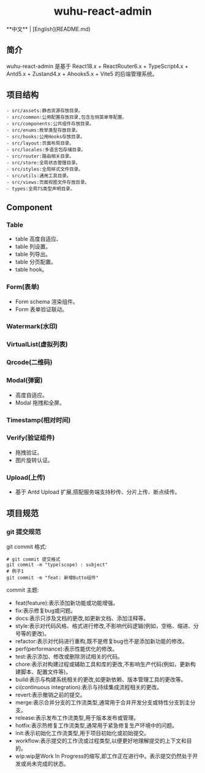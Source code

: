 <h1 align="center">wuhu-react-admin</h1>
**中文** | [English](README.md)

## 简介

wuhu-react-admin 是基于 React18.x + ReactRouter6.x + TypeScript4.x + Antd5.x + Zustand4.x + Ahooks5.x + Vite5 的后端管理系统。

## 项目结构

```
- src/assets:静态资源存放目录。
- src/common:公用配置存放目录,包含左侧菜单等配置。
- src/components:公共组件存放目录。
- src/enums:枚举类型存放目录。
- src/hooks:公用Hooks存放目录。
- src/layout:页面布局目录。
- src/locales:多语言包存储目录。
- src/router:路由相关目录。
- src/store:全局状态管理目录。
- src/styles:全局样式文件目录。
- src/utils:通用工具目录。
- src/views:页面视图文件存放目录。
- types:全局TS类型声明目录。
```

## Component

### Table

- table 高度自适应、
- table 列设置。
- table 列导出。
- table 分页配置。
- table hook。

### Form(表单)

- Form schema 渲染组件。
- Form 表单验证联动。

### Watermark(水印)

### VirtualList(虚拟列表)

### Qrcode(二维码)

### Modal(弹窗)

- 高度自适应。
- Modal 拖拽和全屏。

### Timestamp(相对时间)

### Verify(验证组件)

- 拖拽验证。
- 图片旋转认证。

### Upload(上传)

- 基于 Antd Upload 扩展,搭配服务端支持秒传、分片上传、断点续传。

## 项目规范

### git 提交规范

git commit 格式:

```
# git commit 提交格式
git commit -m "type(scope) : subject"
# 例子1
git commit -m "feat: 新增Butto组件"
```

commit 主题:

- feat(feature):表示添加新功能或功能增强。
- fix:表示修复bug或问题。
- docs:表示只涉及文档的更改,如更新文档、添加注释等。
- style:表示对代码风格、格式进行修改,不影响代码逻辑(例如，空格、缩进、分号等的更改)。
- refactor:表示对代码进行重构,既不是修复bug也不是添加新功能的修改。
- perf(performance):表示性能优化的修改。
- test:表示添加、修改或删除测试相关的代码。
- chore:表示对构建过程或辅助工具和库的更改,不影响生产代码(例如，更新构建脚本、配置文件等)。
- build:表示与构建系统相关的更改,如更新依赖、版本管理工具的更改等。
- ci(continuous integration):表示与持续集成流程相关的更改。
- revert:表示撤销之前的提交。
- merge:表示合并分支的工作流类型,通常用于合并开发分支或特性分支到主分支。
- release:表示发布工作流类型,用于版本发布或管理。
- hotfix:表示热修复工作流类型,通常用于紧急修复生产环境中的问题。
- init:表示初始化工作流类型,用于项目初始化或初始提交。
- workflow:表示提交的工作流或过程类型,以便更好地理解提交的上下文和目的。
- wip:wip是Work In Progress的缩写,即工作正在进行中。表示提交仍然处于开发或尚未完成的状态。
